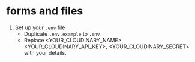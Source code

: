 # forms and files


1. Set up your `.env` file
   - Duplicate `.env.example` to `.env`
   - Replace <YOUR_CLOUDINARY_NAME>, <YOUR_CLOUDINARY_API_KEY>, <YOUR_CLOUDINARY_SECRET> with your details.
